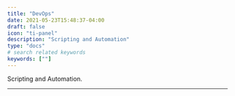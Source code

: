 ```yaml
---
title: "DevOps"
date: 2021-05-23T15:48:37-04:00
draft: false
icon: "ti-panel"
description: "Scripting and Automation"
type: "docs"
# search related keywords
keywords: [""]
---
```


Scripting and Automation.

---
